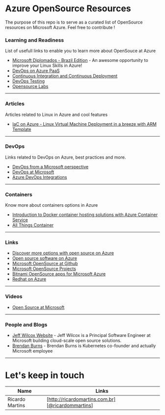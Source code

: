 # Azure OpenSource Resources
The purpose of this repo is to serve as a curated list of OpenSource resources on Microsoft Azure.
Feel free to contribute !

### Learning and Readiness
List of usefull links to enable you to learn more about OpenSouce at Azure

* [Microsoft Diplomados - Brazil Edition](http://www.microsoftdiplomados.com/brasil/) - An awesome opportunity to improve your Linux Skills in Azure!
* [DevOps on Azure PaaS](https://openedx.microsoft.com/courses/course-v1:Microsoft+DevOps200.1+2017_T1/about)
* [Continuous Integration and Continuous Deployment](https://openedx.microsoft.com/courses/course-v1:Microsoft+DevOps200.3+2017_T1/about)
* [DevOps Testing](https://openedx.microsoft.com/courses/course-v1:Microsoft+DEVOPS200.5+2017_T1/about)
* [Opensource Labs](https://github.com/Microsoft-OpenSource-Labs)

---

### Articles
Articles related to Linux in Azure and cool features

* [IaC on Azure - Linux Virtual Machine Deployment in a breeze with ARM Template](https://blogs.msdn.microsoft.com/azuredev/2017/03/11/iac-on-azure-linux-virtual-machine-deployment-in-a-breeze-with-arm-template/?utm_content=buffer8ae3a&utm_medium=social&utm_source=twitter.com&utm_campaign=buffer)

---

### DevOps
Links related to DevOps on Azure, best practices and more.

* [DevOps from a Microsoft perspective](https://www.visualstudio.com/devops/)
* [DevOps at Microsoft](https://www.visualstudio.com/en-us/articles/devopsmsft/overview)
* [Azure DevOps Integrations](https://azure.microsoft.com/en-us/try/devops/)

---

### Containers
Know more about containers options in Azure

* [Introduction to Docker container hosting solutions with Azure Container Service](https://docs.microsoft.com/en-us/azure/container-service/container-service-intro)
* [All Things Container](https://blogs.msdn.microsoft.com/allthingscontainer/)

---


### Links

* [Discover more options with open source on Azure](https://azure.microsoft.com/en-us/overview/choose-azure-opensource/)
* [Open source software on Azure](https://azure.microsoft.com/en-us/overview/open-source/)
* [Microsoft OpenSource at Github](https://azure.github.io/) 
* [Microsoft OpenSource Projects](https://opensource.microsoft.com/)
* [Bitnami OpenSource apps for Microsoft Azure](https://bitnami.com/azure)
* [Redhat on Azure](https://azure.microsoft.com/en-us/campaigns/redhat/)

---

### Videos

* [Open Source at Microsoft](https://channel9.msdn.com/events/THDevDay/Thailand-Developer-Day-16/Open-Source-at-Microsoft)

---

### People and Blogs
* [Jeff Wilcox Website](https://www.jeff.wilcox.name/) - Jeff Wilcox is a Principal Software Engineer at Microsoft building cloud-scale open source solutions.
* [Brendan Burns](https://twitter.com/brendandburns) - Brendan Burns is Kubernetes co-founder and actually Microsoft employee

---

# Let's keep in touch

| Name | Links |
| ------ | ------ |
| Ricardo Martins | [http://ricardomartins.com.br] [[@ricardommartins](http://twitter.com/ricardommartins)] |
